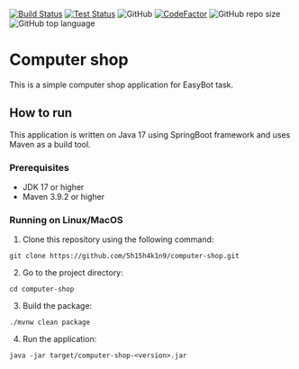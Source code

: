 <a href="https://github.com/5h15h4k1n9/computer-shop/actions"><img alt="Build Status" src="https://github.com/5h15h4k1n9/computer-shop/actions/workflows/build.yml/badge.svg"></a>
<a href="https://github.com/5h15h4k1n9/computer-shop/actions"><img alt="Test Status" src="https://github.com/5h15h4k1n9/computer-shop/actions/workflows/test.yml/badge.svg"></a>
![GitHub](https://img.shields.io/github/license/5h15h4k1n9/computer-shop?color=blue&logo=apache)
[![CodeFactor](https://www.codefactor.io/repository/github/5h15h4k1n9/computer-shop/badge)](https://www.codefactor.io/repository/github/5h15h4k1n9/computer-shop)
![GitHub repo size](https://img.shields.io/github/repo-size/5h15h4k1n9/computer-shop?logo=github&color=green)
![GitHub top language](https://img.shields.io/github/languages/top/5h15h4k1n9/computer-shop?logo=github&color=orange)

# Computer shop

This is a simple computer shop application for EasyBot task.

## How to run

This application is written on Java 17 using SpringBoot framework and uses Maven as a build tool.

### Prerequisites
- JDK 17 or higher
- Maven 3.9.2 or higher

### Running on Linux/MacOS

1. Clone this repository using the following command:
```shell
git clone https://github.com/5h15h4k1n9/computer-shop.git
```
2. Go to the project directory:
```shell
cd computer-shop
```
3. Build the package:
```shell
./mvnw clean package
```
4. Run the application:
```shell
java -jar target/computer-shop-<version>.jar
```
